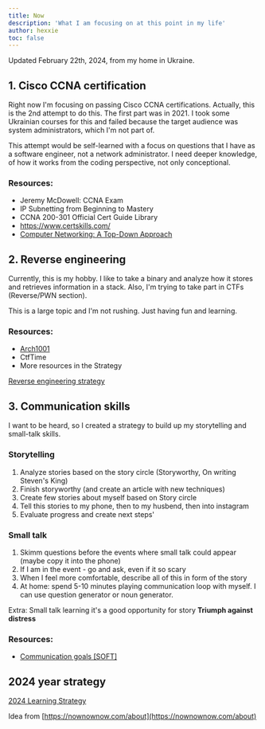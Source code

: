 ```yaml
---
title: Now
description: 'What I am focusing on at this point in my life'
author: hexxie
toc: false
---
```


Updated February 22th, 2024, from my home in Ukraine.  

## 1. Cisco CCNA certification

Right now I'm focusing on passing Cisco CCNA certifications. Actually, this is the 2nd attempt to do this. The first part was in 2021. I took some Ukrainian courses for this and failed because the target audience was system administrators, which I'm not part of. 

This attempt would be self-learned with a focus on questions that I have as a software engineer, not a network administrator. I need deeper knowledge, of how it works from the coding perspective, not only conceptional. 

### Resources:
- Jeremy McDowell: CCNA Exam
- IP Subnetting from Beginning to Mastery
- CCNA 200-301 Official Cert Guide Library
- https://www.certskills.com/
- [Computer Networking: A Top-Down Approach](https://www.amazon.com/Computer-Networking-Top-Down-Approach-7th/dp/0133594149)


## 2. Reverse engineering

Currently, this is my hobby. I like to take a binary and analyze how it stores and retrieves information in a stack. Also, I'm trying to take part in CTFs (Reverse/PWN section). 

This is a large topic and I'm not rushing. Just having fun and learning. 

### Resources:
- [Arch1001](https://p.ost2.fyi/courses/course-v1:OpenSecurityTraining2+Arch1001_x86-64_Asm+2021_v1/)
- CtfTime
- More resources in the Strategy

[Reverse engineering strategy](https://hexxie.github.io/posts/articles/reverse-learning-strategy/)

## 3. Communication skills

I want to be heard, so I created a strategy to build up my storytelling and small-talk skills.

### Storytelling
1. Analyze stories based on the story circle (Storyworthy, On writing Steven's King)
2. Finish storyworthy (and create an article with new techniques)
3. Create few stories about myself based on Story circle
4. Tell this stories to my phone, then to my husbend, then into instagram 
5. Evaluate progress and create next steps'

### Small talk
1. Skimm questions before the events where small talk could appear (maybe copy it into the phone)
2. If I am in the event - go and ask, even if it so scary
3. When I feel more comfortable, describe all of this in form of the story 
4. At home: spend 5-10 minutes playing communication loop with myself. I can use question generator or noun generator. 

Extra: Small talk learning it's a good opportunity for story **Triumph against distress**

### Resources:
- [Communication goals [SOFT]](https://hexxie.github.io/posts/articles/communication-goals/)


## 2024 year strategy

[2024 Learning Strategy](https://hexxie.github.io/posts/articles/2024-leaning-strategy/)


Idea from [https://nownownow.com/about](https://nownownow.com/about)